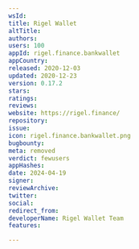 ```yaml
---
wsId: 
title: Rigel Wallet
altTitle: 
authors: 
users: 100
appId: rigel.finance.bankwallet
appCountry: 
released: 2020-12-03
updated: 2020-12-23
version: 0.17.2
stars: 
ratings: 
reviews: 
website: https://rigel.finance/
repository: 
issue: 
icon: rigel.finance.bankwallet.png
bugbounty: 
meta: removed
verdict: fewusers
appHashes: 
date: 2024-04-19
signer: 
reviewArchive: 
twitter: 
social: 
redirect_from: 
developerName: Rigel Wallet Team
features: 

---
```


